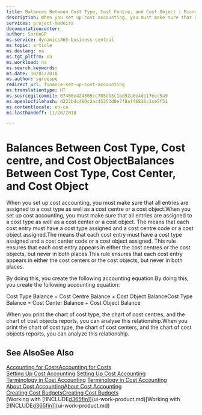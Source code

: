 ```yaml
---
title: Balances Between Cost Type, Cost Centre, and Cost Object | Microsoft Docs
description: When you set up cost accounting, you must make sure that all entries are assigned to a cost type as well as a cost centre or a cost object. The means that each cost entry must have a cost type assigned and a cost centre code or a cost object assigned. This rule ensures that each cost entry appears in either the cost centres or the cost objects, but never in both places.
services: project-madeira
documentationcenter: 
author: SorenGP
ms.service: dynamics365-business-central
ms.topic: article
ms.devlang: na
ms.tgt_pltfrm: na
ms.workload: na
ms.search.keywords: 
ms.date: 10/01/2018
ms.author: sgroespe
redirect_url: finance-set-up-cost-accounting
ms.translationtype: HT
ms.sourcegitcommit: 67400e424305cc705db5c1bd52a8e4de17ecc5a9
ms.openlocfilehash: d223bdc490c2ac45353d0e7f8aff6816c1ce5f51
ms.contentlocale: en-ca
ms.lasthandoff: 11/20/2018

---
```

# <a name="balances-between-cost-type-cost-center-and-cost-object"></a><span data-ttu-id="24de5-105">Balances Between Cost Type, Cost centre, and Cost Object</span><span class="sxs-lookup"><span data-stu-id="24de5-105">Balances Between Cost Type, Cost Center, and Cost Object</span></span>
<span data-ttu-id="24de5-106">When you set up cost accounting, you must make sure that all entries are assigned to a cost type as well as a cost centre or a cost object.</span><span class="sxs-lookup"><span data-stu-id="24de5-106">When you set up cost accounting, you must make sure that all entries are assigned to a cost type as well as a cost center or a cost object.</span></span> <span data-ttu-id="24de5-107">The means that each cost entry must have a cost type assigned and a cost centre code or a cost object assigned.</span><span class="sxs-lookup"><span data-stu-id="24de5-107">The means that each cost entry must have a cost type assigned and a cost center code or a cost object assigned.</span></span> <span data-ttu-id="24de5-108">This rule ensures that each cost entry appears in either the cost centres or the cost objects, but never in both places.</span><span class="sxs-lookup"><span data-stu-id="24de5-108">This rule ensures that each cost entry appears in either the cost centers or the cost objects, but never in both places.</span></span>  

 <span data-ttu-id="24de5-109">By doing this, you create the following accounting equation:</span><span class="sxs-lookup"><span data-stu-id="24de5-109">By doing this, you create the following accounting equation:</span></span>  

 <span data-ttu-id="24de5-110">Cost Type Balance = Cost Centre Balance + Cost Object Balance</span><span class="sxs-lookup"><span data-stu-id="24de5-110">Cost Type Balance = Cost Center Balance + Cost Object Balance</span></span>  

 <span data-ttu-id="24de5-111">When you print the chart of cost type, the chart of cost centres, and the chart of cost objects reports, you can analyse this relationship.</span><span class="sxs-lookup"><span data-stu-id="24de5-111">When you print the chart of cost type, the chart of cost centers, and the chart of cost objects reports, you can analyze this relationship.</span></span>  

## <a name="see-also"></a><span data-ttu-id="24de5-112">See Also</span><span class="sxs-lookup"><span data-stu-id="24de5-112">See Also</span></span>  
[<span data-ttu-id="24de5-113">Accounting for Costs</span><span class="sxs-lookup"><span data-stu-id="24de5-113">Accounting for Costs</span></span>](finance-manage-cost-accounting.md)  
 <span data-ttu-id="24de5-114">[Setting Up Cost Accounting](finance-set-up-cost-accounting.md) </span><span class="sxs-lookup"><span data-stu-id="24de5-114">[Setting Up Cost Accounting](finance-set-up-cost-accounting.md) </span></span>  
 <span data-ttu-id="24de5-115">[Terminology in Cost Accounting](finance-terminology-in-cost-accounting.md) </span><span class="sxs-lookup"><span data-stu-id="24de5-115">[Terminology in Cost Accounting](finance-terminology-in-cost-accounting.md) </span></span>  
 [<span data-ttu-id="24de5-116">About Cost Accounting</span><span class="sxs-lookup"><span data-stu-id="24de5-116">About Cost Accounting</span></span>](finance-about-cost-accounting.md)  
 [<span data-ttu-id="24de5-117">Creating Cost Budgets</span><span class="sxs-lookup"><span data-stu-id="24de5-117">Creating Cost Budgets</span></span>](finance-create-cost-budgets.md)  
 <span data-ttu-id="24de5-118">[Working with [!INCLUDE[d365fin](includes/d365fin_md.md)]](ui-work-product.md)</span><span class="sxs-lookup"><span data-stu-id="24de5-118">[Working with [!INCLUDE[d365fin](includes/d365fin_md.md)]](ui-work-product.md)</span></span>


